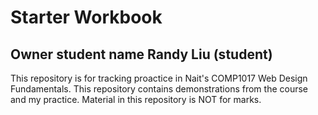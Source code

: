 # Starter Workbook

## Owner student name Randy Liu (student)

This repository is for tracking proactice in Nait's COMP1017 Web Design Fundamentals. This repository contains demonstrations from the course and my practice. Material in this repository is NOT for marks.

